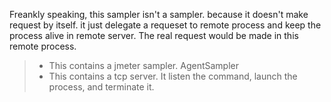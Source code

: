Freankly speaking, this sampler isn't a sampler. because it doesn't make request by itself. it just delegate a requeset to remote process and keep the process alive in remote server. The real request would be made in this remote process.

> - This contains a jmeter sampler. AgentSampler
> - This contains a tcp server. It listen the command, launch the process, and terminate it.